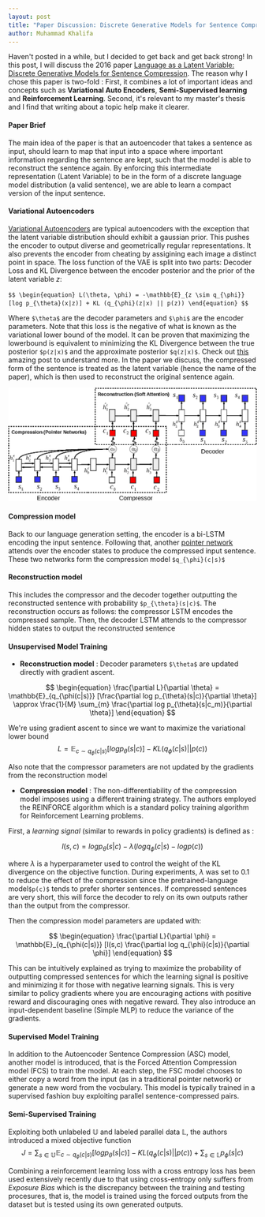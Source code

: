 ```yaml
---
layout: post
title: "Paper Discussion: Discrete Generative Models for Sentence Compression"
author: Muhammad Khalifa
---
```


Haven't posted in a while, but I decided to get back and get back strong! In this post, I will discuss the 2016 paper [Language as a Latent Variable: Discrete Generative Models for Sentence Compression](https://arxiv.org/abs/1609.07317). The reason why I chose this paper is two-fold : First, it combines a lot of important ideas and concepts such as **Variational Auto Encoders**, **Semi-Supervised learning** and **Reinforcement Learning**. Second, it's relevant to my master's thesis and I find that writing about a topic help make it clearer.


#### Paper Brief
The main idea of the paper is that an autoencoder that takes a sentence as input, should learn to map that input into a space where important information regarding the sentence are kept, such that the model is able to reconstruct the sentence again. By enforcing this intermediate representation (Latent Variable) to be in the form of a discrete language model distribution (a valid sentence), we are able to learn a compact version of the input sentence.


#### Variational Autoencoders
[Variational Autoencoders](https://en.wikipedia.org/wiki/Autoencoder#Variational_autoencoder_(VAE)) are typical autoencoders with the exception that the latent variable distribution should exhibit a gaussian prior. This pushes the encoder to output diverse and geometrically regular representations. It also prevents the encoder from cheating by assigining each image a distinct point in space. The loss function of the VAE is split into two parts: Decoder Loss and KL Divergence between the encoder posterior and the prior of the latent variable $z$:



`$$
\begin{equation}
    L(\theta, \phi) = -\mathbb{E}_{z \sim q_{\phi}}[log p_{\theta}(x|z)] + KL (q_{\phi}(z|x) || p(z))
\end{equation}
$$`

Where `$\theta$` are the decoder parameters and `$\phi$` are the encoder parameters. Note that this loss is the negative of what is known as the variational lower bound of the model. It can be proven that maximizing the lowerbound is equivalent to minimizing the KL Divergence between the true posterior `$p(z|x)$` and the approximate posterior `$q(z|x)$`. Check out [this](https://jaan.io/what-is-variational-autoencoder-vae-tutorial/) amazing post to understand more. In the paper we discuss, the compressed form of the sentence is treated as the latent variable (hence the name of the paper), which is then used to reconstruct the original sentence again. 


![Autoencoder Sentence Compression Model](/images/asc-model.png)

#### Compression model
 Back to our language generation setting, the encoder is a bi-LSTM encoding the input sentence. Following that, another [pointer network](https://arxiv.org/abs/1506.03134) attends over the encoder states to produce the compressed input sentence. These two networks form the compression model  `$q_{\phi}(c|s)$`

#### Reconstruction model
 This includes the compressor and the decoder together outputting the reconstructed sentence with probability `$p_{\theta}(s|c)$`. The reconstruction occurs as follows: the compressor LSTM encodes the compressed sample. Then, the decoder LSTM attends to the compressor hidden states to output the reconstructed sentence


#### Unsupervised Model Training

* **Reconstruction model** : Decoder parameters `$\theta$` are updated directly with gradient ascent.

$$
\begin{equation}
    \frac{\partial L}{\partial \theta} = \mathbb{E}_{q_{\phi(c|s)}} [\frac{\partial log p_{\theta}(s|c)}{\partial \theta}] \approx \frac{1}{M} \sum_{m} \frac{\partial log p_{\theta}(s|c_m)}{\partial \theta}]
\end{equation}
$$

We're using gradient ascent to since we want to maximize the variational lower bound
$$
\begin{equation}
    L = \mathbb{E}_{c \sim q_{\phi}(c|s)}[log p_{\theta}(s|c)] - KL (q_{\phi}(c|s) || p(c))
\end{equation}
$$

Also note that the compressor parameters are not updated by the gradients from the reconstruction model

* **Compression model** : The non-differentiability of the compression model imposes using a different training strategy. The authors employed the REINFORCE algorithm which is a standard policy training algorithm for Reinforcement Learning problems.

First, a *learning signal* (similar to rewards in policy gradients) is defined as :

$$
l(s,c) = log p_{\theta}(s|c) - \lambda (log q_{\phi}(c|s) - log p(c))
$$

where $\lambda$ is a hyperparameter used to control the weight of the KL divergence on the objective function. During experiments, $\lambda$ was set to 0.1 to reduce the effect of the compression since the pretrained-language model`$p(c)$` tends to prefer shorter sentences. If compressed sentences are very short, this will force the decoder to rely on its own outputs rather than the output from the compressor.

Then the compression model parameters are updated with:

$$
\begin{equation}
    \frac{\partial L}{\partial \phi} = \mathbb{E}_{q_{\phi(c|s)}} [l(s,c) \frac{\partial  log q_{\phi}(c|s)}{\partial \phi}]
\end{equation}
$$

This can be intuitively explained as trying to maximize the probability of outputting compressed sentences for which the learning signal is positive and minimizing it for those with negative learning signals. This is very similar to policy gradients where you are encouraging actions with positive reward and discouraging ones with negative reward. They also introduce an input-dependent baseline (Simple MLP) to reduce the variance of the gradients.


#### Supervised Model Training
In addition to the Autoencoder Sentence Compression (ASC) model, another model is introduced, that is the Forced Attention Compression model (FCS) to train the model. At each step, the FSC model chooses to either copy a word from the input (as in a traditional pointer network) or generate a new word from the vocbulary. This model is typically trained in a supervised fashion buy exploiting parallel sentence-compressed pairs.


#### Semi-Supervised Training
Exploiting both unlabeled $\mathbb{U}$ and labeled parallel data $\mathbb{L}$, the authors introduced a mixed objective function 
$$
\begin{equation}
    J = \sum_{s \in \mathbb{U}} \mathbb{E}_{c \sim q_{\phi}(c|s)}[log p_{\theta}(s|c)] - KL (q_{\phi}(c|s) || p(c)) +
    \sum_{s \in \mathbb{L}} p_{\phi}(s|c)
\end{equation}
$$

Combining a reinforcement learning loss with a cross entropy loss has been used extensively recently due to that using cross-entropy only suffers from *Exposure Bias* which is the discrepancy between the training and testing procesures, that is, the model is trained using the forced outputs from the dataset but is tested using its own generated outputs.